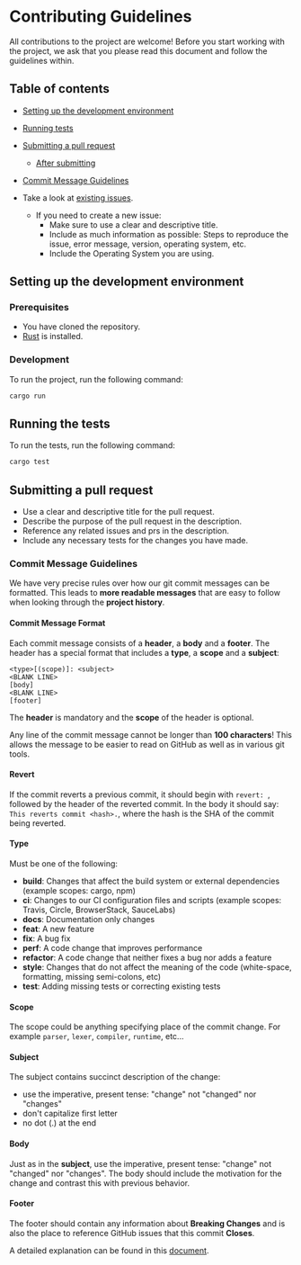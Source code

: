 # Contributing Guidelines

All contributions to the project are welcome! Before you start working with the project, we ask that you please read this document and follow the guidelines within.

## Table of contents

- [Setting up the development environment](#setting-up-the-development-environment)
- [Running tests](#running-the-tests)
- [Submitting a pull request](#submitting-a-pull-request)
  - [After submitting](#after-submitting)
- [Commit Message Guidelines](#commit-message-guidelines)

- Take a look at [existing issues](https://github.com/pltx/tui/issues).
  - If you need to create a new issue:
    - Make sure to use a clear and descriptive title.
    - Include as much information as possible: Steps to reproduce the issue, error message, version, operating system, etc.
    - Include the Operating System you are using.

## Setting up the development environment

### Prerequisites

- You have cloned the repository.
- [Rust](https://www.rust-lang.org/) is installed.

### Development

To run the project, run the following command:

```bash
cargo run
```

## Running the tests

To run the tests, run the following command:

```bash
cargo test
```

## Submitting a pull request

- Use a clear and descriptive title for the pull request.
- Describe the purpose of the pull request in the description.
- Reference any related issues and prs in the description.
- Include any necessary tests for the changes you have made.

### Commit Message Guidelines

We have very precise rules over how our git commit messages can be formatted. This leads to **more readable messages** that are easy to follow when looking through the **project history**.

#### Commit Message Format

Each commit message consists of a **header**, a **body** and a **footer**. The header has a special format that includes a **type**, a **scope** and a **subject**:

```
<type>[(scope)]: <subject>
<BLANK LINE>
[body]
<BLANK LINE>
[footer]
```

The **header** is mandatory and the **scope** of the header is optional.

Any line of the commit message cannot be longer than **100 characters**! This allows the message to be easier to read on GitHub as well as in various git tools.

#### Revert

If the commit reverts a previous commit, it should begin with `revert: `, followed by the header of the reverted commit. In the body it should say: `This reverts commit <hash>.`, where the hash is the SHA of the commit being reverted.

#### Type

Must be one of the following:

- **build**: Changes that affect the build system or external dependencies (example scopes: cargo, npm)
- **ci**: Changes to our CI configuration files and scripts (example scopes: Travis, Circle, BrowserStack, SauceLabs)
- **docs**: Documentation only changes
- **feat**: A new feature
- **fix**: A bug fix
- **perf**: A code change that improves performance
- **refactor**: A code change that neither fixes a bug nor adds a feature
- **style**: Changes that do not affect the meaning of the code (white-space, formatting, missing semi-colons, etc)
- **test**: Adding missing tests or correcting existing tests

#### Scope

The scope could be anything specifying place of the commit change. For example `parser`, `lexer`, `compiler`, `runtime`, etc...

#### Subject

The subject contains succinct description of the change:

- use the imperative, present tense: "change" not "changed" nor "changes"
- don't capitalize first letter
- no dot (.) at the end

#### Body

Just as in the **subject**, use the imperative, present tense: "change" not "changed" nor "changes". The body should include the motivation for the change and contrast this with previous behavior.

#### Footer

The footer should contain any information about **Breaking Changes** and is also the place to reference GitHub issues that this commit **Closes**.

A detailed explanation can be found in this [document](https://www.conventionalcommits.org/en/v1.0.0/).
